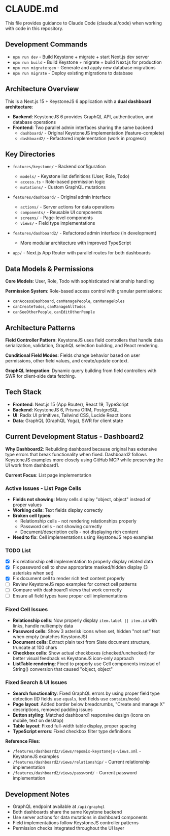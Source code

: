 # CLAUDE.md

This file provides guidance to Claude Code (claude.ai/code) when working with code in this repository.

## Development Commands

- `npm run dev` - Build Keystone + migrate + start Next.js dev server
- `npm run build` - Build Keystone + migrate + build Next.js for production
- `npm run migrate:gen` - Generate and apply new database migrations
- `npm run migrate` - Deploy existing migrations to database

## Architecture Overview

This is a Next.js 15 + KeystoneJS 6 application with a **dual dashboard architecture**:

- **Backend**: KeystoneJS 6 provides GraphQL API, authentication, and database operations
- **Frontend**: Two parallel admin interfaces sharing the same backend
  - `dashboard/` - Original KeystoneJS implementation (feature-complete)
  - `dashboard2/` - Refactored implementation (work in progress)

## Key Directories

- `features/keystone/` - Backend configuration
  - `models/` - Keystone list definitions (User, Role, Todo)
  - `access.ts` - Role-based permission logic
  - `mutations/` - Custom GraphQL mutations

- `features/dashboard/` - Original admin interface
  - `actions/` - Server actions for data operations
  - `components/` - Reusable UI components
  - `screens/` - Page-level components
  - `views/` - Field type implementations

- `features/dashboard2/` - Refactored admin interface (in development)
  - More modular architecture with improved TypeScript

- `app/` - Next.js App Router with parallel routes for both dashboards

## Data Models & Permissions

**Core Models**: User, Role, Todo with sophisticated relationship handling

**Permission System**: Role-based access control with granular permissions:
- `canAccessDashboard`, `canManagePeople`, `canManageRoles`
- `canCreateTodos`, `canManageAllTodos`
- `canSeeOtherPeople`, `canEditOtherPeople`

## Architecture Patterns

**Field Controller Pattern**: KeystoneJS uses field controllers that handle data serialization, validation, GraphQL selection building, and React rendering.

**Conditional Field Modes**: Fields change behavior based on user permissions, other field values, and create/update context.

**GraphQL Integration**: Dynamic query building from field controllers with SWR for client-side data fetching.

## Tech Stack

- **Frontend**: Next.js 15 (App Router), React 19, TypeScript
- **Backend**: KeystoneJS 6, Prisma ORM, PostgreSQL
- **UI**: Radix UI primitives, Tailwind CSS, Lucide React icons
- **Data**: GraphQL (GraphQL Yoga), SWR for client state

## Current Development Status - Dashboard2

**Why Dashboard2**: Rebuilding dashboard because original has extensive type errors that break functionality when fixed. Dashboard2 follows KeystoneJS examples more closely using GitHub MCP while preserving the UI work from dashboard1.

**Current Focus**: List page implementation

### Active Issues - List Page Cells
- **Fields not showing**: Many cells display "object, object" instead of proper values
- **Working cells**: Text fields display correctly
- **Broken cell types**:
  - Relationship cells - not rendering relationships properly
  - Password cells - not showing correctly 
  - Document/description cells - not displaying rich content
- **Need to fix**: Cell implementations using KeystoneJS repo examples

### TODO List
- [x] Fix relationship cell implementation to properly display related data
- [x] Fix password cell to show appropriate masked/hidden display (3 asterisks when set)
- [x] Fix document cell to render rich text content properly
- [ ] Review KeystoneJS repo examples for correct cell patterns
- [ ] Compare with dashboard1 views that work correctly
- [ ] Ensure all field types have proper cell implementations

### Fixed Cell Issues
- **Relationship cells**: Now properly display `item.label || item.id` with links, handle null/empty data
- **Password cells**: Show 3 asterisk icons when set, hidden "not set" text when empty (matches KeystoneJS)
- **Document cells**: Extract plain text from Slate document structure, truncate at 100 chars
- **Checkbox cells**: Show actual checkboxes (checked/unchecked) for better visual feedback vs KeystoneJS icon-only approach
- **ListTable rendering**: Fixed to properly use Cell components instead of String() conversion that caused "object, object"

### Fixed Search & UI Issues
- **Search functionality**: Fixed GraphQL errors by using proper field type detection (ID fields use `equals`, text fields use `contains`/`mode`)
- **Page layout**: Added border below breadcrumbs, "Create and manage X" descriptions, removed padding issues
- **Button styling**: Matched dashboard1 responsive design (icons on mobile, text on desktop) 
- **Table layout**: Fixed full-width table display, proper spacing
- **TypeScript errors**: Fixed checkbox filter type definitions

**Reference Files**:
- `/features/dashboard2/views/repomix-keystonejs-views.xml` - KeystoneJS examples
- `/features/dashboard2/views/relationship/` - Current relationship implementation
- `/features/dashboard2/views/password/` - Current password implementation

## Development Notes

- GraphQL endpoint available at `/api/graphql`
- Both dashboards share the same Keystone backend
- Use server actions for data mutations in dashboard components
- Field implementations follow KeystoneJS controller patterns
- Permission checks integrated throughout the UI layer
